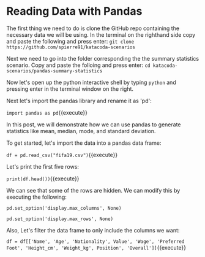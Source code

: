 # Reading Data with Pandas
The first thing we need to do is clone the GitHub repo containing the necessary data we will be using. In the terminal on the righthand side copy and paste the following and press enter:
`git clone https://github.com/spierre91/katacoda-scenarios`

Next we need to go into the folder corresponding the the summary statistics scenario. Copy and paste the folloing and press enter:
`cd katacoda-scenarios/pandas-summary-statistics`

Now let's open up the python interactive shell by typing `python` and pressing enter in the terminal window on the right.

Next let's import the pandas library and rename it as 'pd':

`import pandas as pd`{{execute}}

In this post, we will demonstrate how we can use pandas to generate statistics like mean, median, mode, and standard deviation. 

To get started, let's import the data into a pandas data frame:

`df = pd.read_csv("fifa19.csv")`{{execute}}

Let's print the first five rows:

`print(df.head())`{{execute}}

We can see that some of the rows are hidden. We can modify this by executing the following:

`pd.set_option('display.max_columns', None)`

`pd.set_option('display.max_rows', None)`

Also, Let's filter the data frame to only include the columns we want:

`df = df[['Name', 'Age', 'Nationality', Value', 'Wage', 'Preferred Foot', 'Height_cm', 'Weight_kg', Position', 'Overall']]`{{execute}}
